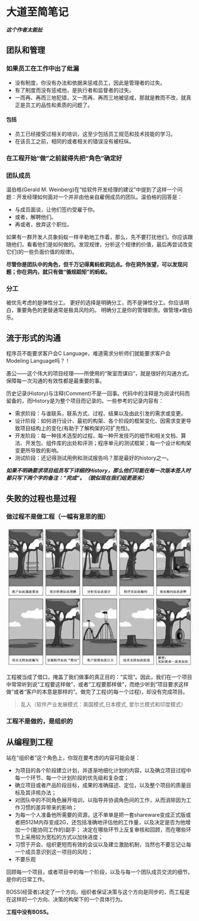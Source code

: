 # 大道至简笔记

***这个作者太能扯***

## 团队和管理

### 如果员工在工作中出了纰漏

- 没有制度，你没有办法和依据来惩戒员工，因此是管理者的过失。
- 有了制度而没有惩戒他，是执行者和监督者的过失。
- 一而再、再而三地犯错，又一而再、再而三地被惩戒，那就是教而不改，就真正是员工的品性和素质的问题了。

#### 包括

- 员工已经接受过相关的培训，这至少包括员工规范和技术技能的学习。
- 在该员工之前，相同的或者相关的错误没有被枉纵。

### 在工程开始“做”之前就得先把“角色”确定好

### 团队成员

温伯格(Gerald M. Weinberg)在“给软件开发经理的建议”中提到了这样一个问题：开发经理如何面对一个并非由他亲自雇佣成员的团队。温伯格的回答是：

- 与成员面谈，让他们签约受雇于你。
- 或者，解聘他们。
- 再或者，放弃这个职位。

如果有一群开发人员象蚂蚁一样辛勒地工作着，那么，先不要打扰他们。你应该跟随他们，看看他们是如何做的。发现规律，分析这个规律的价值，最后再尝试改变它们(的一些负面价值的规律)。

**尽管你是团队中的角色，但千万记得离蚂蚁洞远点。你在洞外张望，可以发现问题；你在洞内，就只有做“循规蹈矩”的蚂蚁。**

### 分工

被优先考虑的是弹性分工。
更好的选择是明确分工，而不是弹性分工。你应该明白，重要角色的更替通常是极具风险的。
明确分工是你的管理职责。做管理≠做伯乐。

## 流于形式的沟通

程序员不能要求客户会C Language，难道需求分析师们就能要求客户会Modeling Language吗？！

愚公——这个伟大的项目经理——所使用的“聚室而谋曰”，就是很好的沟通方式。
保障每一次沟通的有效性都是最重要的事。

历史记录(History)与注释(Comment)不是一回事。代码中的注释是为阅读代码而留备的，而History是为整个项目而记录的。一些参考的记录内容有：

- 需求阶段：与谁联系，联系方式、过程、结果以及由此引发的需求或变更。
- 设计阶段：如何进行设计、最初的构架、各个阶段的框架变化、因需求变更导致项目结构上的变化(有助于了解构架的可扩充性)。
- 开发阶段：每一种技术选型的过程、每一种开发技巧的细节和相关文档、算法、开发包、组件库的出处和评测；程序单元的测试框架；每一个设计和构架变更所导致的影响。
- 测试阶段：还记得测试用例和测试报告吗？那是最好的history之一。

***如果不明确要求项目组员写下详细的History，那么他们可能在每一次版本签入时都只写下两个字的备注：“完成”。（貌似现在我们组更恶劣）***

## 失败的过程也是过程

### 做过程不是做工程（一幅有意思的图）

![不同人心中不同模型](../attach/不同角色心中不同模型.jpg)

工程被当成了借口，掩盖了我们做事的真正目的：“实现”。因此，我们在一个项目中常常听到说“工程要这样做”，或者“工程要那样做”，而绝少听到“项目要求这样做”或者“客户的本意是那样的”。做完了工程(的每一个过程)，却没有完成项目。

> 乱入（软件产业发展模式：美国模式,日本模式, 爱尔兰模式和印度模式）

### 工程不是做的，是组织的

## 从编程到工程

站在“组织者”这个角色上，你现在要考虑的内容可能会是：

- 为项目的各个阶段建立计划，并逐渐地细化计划的内容，以及确立项目过程中每一个环节、每一个计划阶段的优先级和复杂度；
- 确立项目或者产品阶段目标，成果的准确描述、定位，以及整个项目的质量目标及其评核办法；
- 对团队中的不同角色展开培训，以指导并协调角色间的工作，从而消除因为工作习惯的差异带来的影响；
- 为每一个人准备他所需要的资源，这不单单是把一套shareware变成正式版或者把512M内存变成2G，还包括准确地评估他的工作量，以及决定是否为他增加一个(能协同工作的)副手；
 决定在哪些环节上反复审核和回顾，而在哪些环节上采用较为宽松的方式以加快进度；
- 习惯于开会、组织更短而有效的会议以及建立激励机制，当然也不要忘记让每一个成员意识到这一项目的风险；
- 不要乐观

回顾每一个项目，或者项目中的每一个阶段，以及与每一个团队成员交流的细节，是你的日常工作。

BOSS(经营者)决定了一个方向，组织者保证决策与这个方向是同步的，而工程是在这样的一个方向、决策的构架下的一个具体行为。

**工程中没有BOSS。**